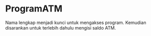 # ProgramATM
Nama lengkap menjadi kunci untuk mengakses program. Kemudian disarankan untuk terlebih dahulu mengisi saldo ATM.
